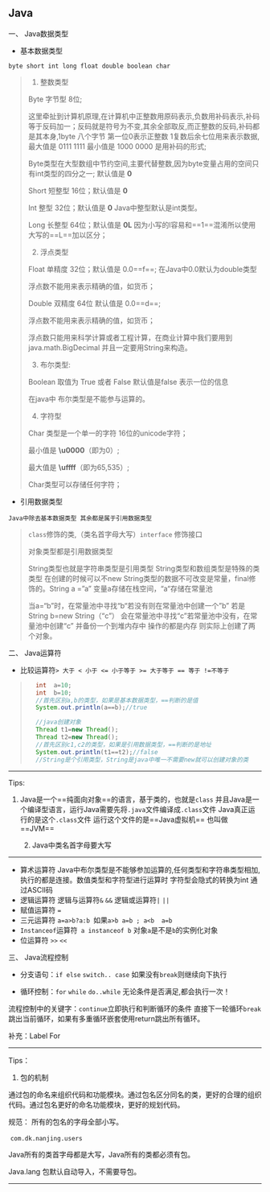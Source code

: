 ## Java

一、 Java数据类型

* 基本数据类型

`byte short int long float double boolean char`

>1. 整数类型
>
>Byte 字节型 8位; 
>
>这里牵扯到计算机原理,在计算机中正整数用原码表示,负数用补码表示,补码等于反码加一；反码就是符号为不变,其余全部取反,而正整数的反码,补码都是其本身,1byte 八个字节 第一位0表示正整数 1复数后余七位用来表示数据, 最大值是 0111 1111 最小值是 1000 0000 是用补码的形式;
>
>Byte类型在大型数组中节约空间,主要代替整数,因为byte变量占用的空间只有int类型的四分之一; 默认值是 **0**
>
>Short 短整型 16位；默认值是 **0**
>
>Int 整型 32位；默认值是 **0**  Java中整型默认是int类型。
>
>Long 长整型 64位；默认值是 **0L** 因为小写的l容易和==1==混淆所以使用大写的==L==加以区分；
>
>2. 浮点类型
>
>Float 单精度 32位；默认值是 0.0==f==; 在Java中0.0默认为double类型
>
>浮点数不能用来表示精确的值，如货币；
>
>Double 双精度 64位 默认值是 0.0==d==;
>
>浮点数不能用来表示精确的值，如货币；
>
>浮点数只能用来科学计算或者工程计算，在商业计算中我们要用到java.math.BigDecimal 并且一定要用String来构造。
>
>3. 布尔类型:
>
>Boolean 取值为 True 或者 False 默认值是false  表示一位的信息
>
>在java中 布尔类型是不能参与运算的。
>
>4. 字符型
>
>Char 类型是一个单一的字符 16位的unicode字符；
>
>最小值是 **\u0000**（即为0）;
>
>最大值是 **\uffff**（即为65,535）;
>
>Char类型可以存储任何字符；

* 引用数据类型

`Java中除去基本数据类型 其余都是属于引用数据类型`

>`class`修饰的类,（类名首字母大写）`interface` 修饰接口
>
>对象类型都是引用数据类型
>
>String类型也就是字符串类型是引用类型 String类型和数组类型是特殊的类类型 在创建的时候可以不new String类型的数据不可改变是常量，final修饰的。String a =”a”  变量a存储在栈空间，“a“存储在常量池
>
>当a=“b”时，在常量池中寻找“b“若没有则在常量池中创建一个”b” 若是String b=new String（“c”） 会在常量池中寻找“c”若常量池中没有，在常量池中创建“c” 并备份一个到堆内存中 操作的都是内存 则实际上创建了两个对象。

二、 Java运算符

* 比较运算符`> 大于 < 小于 <= 小于等于 >= 大于等于 == 等于 !=不等于` 	

>```java
>	int  a=10;
>	int  b=10;
>	//首先区别a,b的类型，如果是基本数据类型，==判断的是值
>	System.out.println(a==b);//true
>```
>
>```java
>	//java创建对象
>	Thread t1=new Thread();
>	Thread t2=new Thread();
>	//首先区别c1,c2的类型，如果是引用数据类型，==判断的是地址
>	System.out.println(t1==t2);//false
>	//String是个引用类型，String是java中唯一不需要new就可以创建对象的类
>```
>

---

Tips: 

1. Java是一个==纯面向对象==的语言，基于类的，也就是`class` 并且Java是一个编译型语言，运行Java需要先将`.java`文件编译成`.class`文件 Java真正运行的是这个`.class`文件 运行这个文件的是==Java虚拟机== 也叫做==JVM==

  	 2. Java中类名首字母要大写

---

* 算术运算符 Java中布尔类型是不能够参加运算的,任何类型和字符串类型相加,执行的都是连接。数值类型和字符型进行运算时 字符型会隐式的转换为int 通过ASCII码
* 逻辑运算符 逻辑与运算符`&` `&&` 逻辑或运算符`|` `||`
* 赋值运算符 `=`
* 三元运算符 `a=a>b?a:b `如果`a>b a=b ; a<b  a=b`
* `Instanceof`运算符` a instanceof b` 对象`a`是不是`b`的实例化对象
* 位运算符 `>>` `<<`

三、 Java流程控制

* 分支语句：`if else`  `switch.. case` 如果没有`break`则继续向下执行

* 循环控制：`for` ` while ` `do..while` 无论条件是否满足,都会执行一次！

流程控制中的关键字：`continue`立即执行和判断循环的条件 直接下一轮循环`break `跳出当前循环，如果有多重循环嵌套使用return跳出所有循环。

补充：Label For

---

Tips：

1. 包的机制

通过包的命名来组织代码和功能模块。通过包名区分同名的类，更好的合理的组织代码。通过包名更好的命名功能模块，更好的规划代码。

规范： 所有的包名的字母全部小写。

​          `com.dk.nanjing.users`

Java所有的类首字母都是大写，Java所有的类都必须有包。

Java.lang 包默认自动导入，不需要导包。

---

